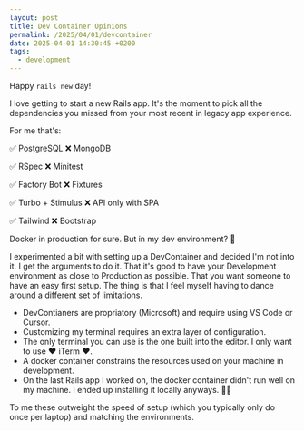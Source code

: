 ```yaml
---
layout: post
title: Dev Container Opinions
permalink: /2025/04/01/devcontainer
date: 2025-04-01 14:30:45 +0200
tags:
  - development
---
```


Happy `rails new` day!

I love getting to start a new Rails app. It's the moment to pick all the dependencies you missed from your most recent in legacy app experience.

For me that's:

✅ PostgreSQL ❌ MongoDB

✅ RSpec ❌ Minitest

✅ Factory Bot ❌ Fixtures

✅ Turbo + Stimulus ❌ API only with SPA

✅ Tailwind ❌ Bootstrap

Docker in production for sure. But in my dev environment? 🤔

I experimented a bit with setting up a DevContainer and decided I'm not into it. I get the arguments to do it. That it's good to have your Development environment as close to Production as possible. That you want someone to have an easy first setup. The thing is that I feel myself having to dance around a different set of limitations.

- DevContianers are propriatory (Microsoft) and require using VS Code or Cursor.
- Customizing my terminal requires an extra layer of configuration.
- The only terminal you can use is the one built into the editor. I only want to use ❤️ iTerm ❤️.
- A docker container constrains the resources used on your machine in development.
- On the last Rails app I worked on, the docker container didn't run well on my machine. I ended up installing it locally anyways. 🤷‍♀️

To me these outweight the speed of setup (which you typically only do once per laptop) and matching the environments.
